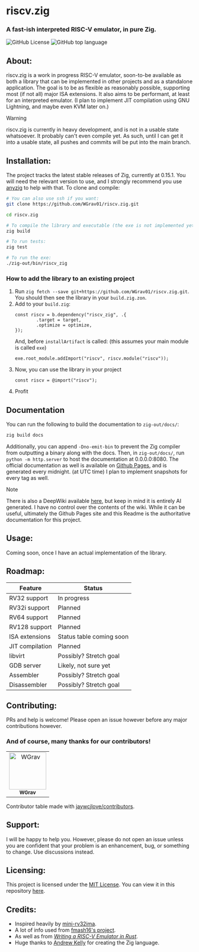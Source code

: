 # riscv.zig

### A fast-ish interpreted RISC-V emulator, in pure Zig.
![GitHub License](https://img.shields.io/github/license/WGrav01/riscv.zig) ![GitHub top language](https://img.shields.io/github/languages/top/WGrav01/riscv.zig?logo=zig&color=%23f6a51d)


## About:
<p>riscv.zig is a work in progress RISC-V emulator, soon-to-be available as both a library that can be implemented in other projects and as a standalone application. The goal is to be as flexible as reasonably possible, supporting most (if not all) major ISA extensions. It also aims to be performant, at least for an interpreted emulator. (I plan to implement JIT compilation using GNU Lightning, and maybe even KVM later on.)<p>

> [!WARNING]
> riscv.zig is currently in heavy development, and is not in a usable state whatsoever. It probably can't even compile yet. As such, until I can get it into a usable state, all pushes and commits will be put into the main branch.

## Installation:
The project tracks the latest stable releases of Zig, currently at 0.15.1. You will need the relevant version to use, and I strongly recommend you use [anyzig](https://github.com/marler8997/anyzig) to help with that. To clone and compile:
```bash
# You can also use ssh if you want:
git clone https://github.com/WGrav01/riscv.zig.git

cd riscv.zig

# To compile the library and executable (the exe is not implemented yet!):
zig build

# To run tests:
zig test

# To run the exe:
./zig-out/bin/riscv_zig
```
### How to add the library to an existing project
1) Run `zig fetch --save git+https://github.com/WGrav01/riscv.zig.git`. You should then see the library in your `build.zig.zon`.
2) Add to your `build.zig`:
    ```zig
    const riscv = b.dependency("riscv_zig", .{
            .target = target,
            .optimize = optimize,
    });
    ```
    And, before `installArtifact` is called: (this assumes your main module is called `exe`)
    ```zig
    exe.root_module.addImport("riscv", riscv.module("riscv"));
    ```
3) Now, you can use the library in your project
    ```zig
    const riscv = @import("riscv");
    ```
4) Profit

## Documentation
You can run the following to build the documentation to `zig-out/docs/`:
```bash
zig build docs
```
Additionally, you can append `-Dno-emit-bin` to prevent the Zig compiler from outputting a binary along with the docs.
Then, in `zig-out/docs/`, run `python -m http.server` to host the documentation at 0.0.0.0:8080.
The official documentation as well is available on [Github Pages](https://wgrav01.github.io/riscv.zig/), and is generated every midnight. (at UTC time) I plan to implement snapshots for every tag as well.

> [!NOTE]
> There is also a DeepWiki available [here](https://deepwiki.com/WGrav01/riscv.zig), but keep in mind it is entirely AI generated. I have no control over the contents of the wiki. While it can be useful, ultimately the Github Pages site and this Readme is the authoritative documentation for this project.

## Usage:
Coming soon, once I have an actual implementation of the library.

## Roadmap:
| Feature         | Status                   |
|-----------------|--------------------------|
| RV32 support    | In progress              |
| RV32i support   | Planned                  |
| RV64 support    | Planned                  |
| RV128 support   | Planned                  |
| ISA extensions  | Status table coming soon |
| JIT compilation | Planned                  |
| libvirt         | Possibly? Stretch goal   |
| GDB server      | Likely, not sure yet     |
| Assembler       | Possibly? Stretch goal   |
| Disassembler    | Possibly? Stretch goal   |

## Contributing:
PRs and help is welcome! Please open an issue however before any major contributions however.

### And of course, many thanks for our contributors!
<!--GAMFC--><table><tr>
  <td align="center">
    <a href="https://github.com/WGrav01" title="WGrav">
      <img src="https://avatars.githubusercontent.com/u/63617338?v=4" width="100;" alt="WGrav"/>
    <br /><sub><b>WGrav</b></sub>
    </a>
  </td>
</tr></table><!--GAMFC-END-->

Contributor table made with [jaywcjlove/contributors](https://github.com/jaywcjlove/github-action-contributors).

## Support:
I will be happy to help you. However, please do not open an issue unless you are confident that your problem is an enhancement, bug, or something to change. Use discussions instead.

## Licensing:
This project is licensed under the [MIT License](https://opensource.org/license/MIT). You can view it in this repository [here](https://github.com/WGrav01/riscv.zig/blob/main/LICENSE.md).

## Credits:
- Inspired heavily by [mini-rv32ima](https://github.com/cnlohr/mini-rv32ima).
- A lot of info used from [fmash16's project](https://fmash16.github.io/content/posts/riscv-emulator-in-c.html).
- As well as from *[Writing a RISC-V Emulator in Rust](https://book.rvemu.app/index.html)*.
- Huge thanks to [Andrew Kelly](https://andrewkelley.me/) for creating the Zig language.
